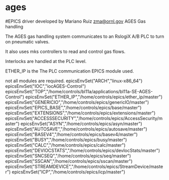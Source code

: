 # ages
#EPICS driver developed by Mariano Ruiz zma@ornl.gov
AGES Gas handling

The AGES gas handling system communicates to an RslogiX A/B PLC to turn on pneumatic valves. 

It also uses mks controllers to read and control gas flows. 

Interlocks are handled at the PLC level. 

ETHER_IP is the The PLC communication EPICS module used. 

not all modules are required. 
epicsEnvSet("ARCH","linux-x86_64")
epicsEnvSet("IOC","iocAGES-Control")
epicsEnvSet("TOP","/home/controls/bl11a/applications/bl11a-SE-AGES-Control")
epicsEnvSet("ETHER_IP","/home/controls/epics/ether_ip/master")
epicsEnvSet("GENERICIO","/home/controls/epics/genericIO/master")
epicsEnvSet("EPICS_BASE","/home/controls/epics/base/master")
epicsEnvSet("EXTENSIONS","/home/controls/epics/extensions/master")
epicsEnvSet("ACCESSSECURITY","/home/controls/epics/AccessSecurity/master")
epicsEnvSet("ASYN","/home/controls/epics/asyn/master")
epicsEnvSet("AUTOSAVE","/home/controls/epics/autosave/master")
epicsEnvSet("BASEV4","/home/controls/epics/basev4/master")
epicsEnvSet("BUSY","/home/controls/epics/busy/master")
epicsEnvSet("CALC","/home/controls/epics/calc/master")
epicsEnvSet("DEVIOCSTATS","/home/controls/epics/devIocStats/master")
epicsEnvSet("SNCSEQ","/home/controls/epics/seq/master")
epicsEnvSet("SSCAN","/home/controls/epics/sscan/master")
epicsEnvSet("STREAMDEVICE","/home/controls/epics/StreamDevice/master")
epicsEnvSet("ICP","/home/controls/epics/icp/master")


